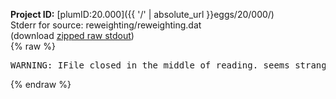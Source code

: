 **Project ID:** [plumID:20.000]({{ '/' | absolute_url }}eggs/20/000/)  
Stderr for source:  reweighting/reweighting.dat   
(download [zipped raw stdout](reweighting.dat.plumed.stdout.txt.zip))  
{% raw %}
<pre>
WARNING: IFile closed in the middle of reading. seems strange!
</pre>
{% endraw %}
